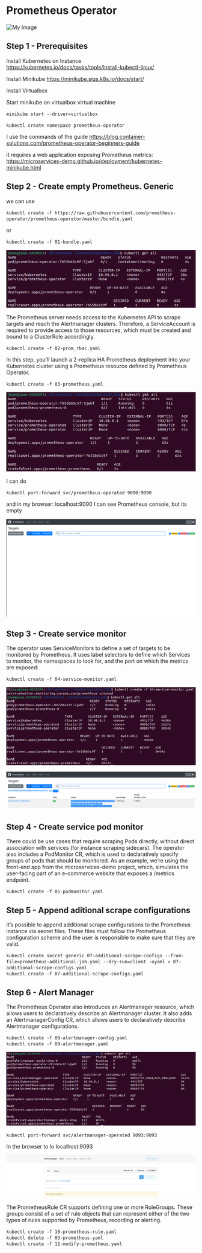 # Prometheus Operator

![My Image](work1.jpg)

## Step 1 - Prerequisites

Install Kubernetes on Instance
https://kubernetes.io/docs/tasks/tools/install-kubectl-linux/

Install Minikube
https://minikube.sigs.k8s.io/docs/start/

Install Virtualbox

Start minikube on virtualbox virtual machine
```
minikube start --driver=virtualbox
```
```
kubectl create namespace prometheus-operator
```
I use the commands of the guide
https://blog.container-solutions.com/prometheus-operator-beginners-guide

it requires a web application exposing Prometheus metrics: https://microservices-demo.github.io/deployment/kubernetes-minikube.html

## Step 2 - Create empty Prometheus. Generic

we can use
```
kubectl create -f https://raw.githubusercontent.com/prometheus-operator/prometheus-operator/master/bundle.yaml
```
or
```
kubectl create -f 01-bundle.yaml 
```
![My Image](Step%206a.png)

The Prometheus server needs access to the Kubernetes API to scrape targets and reach the Alertmanager clusters. Therefore, a ServiceAccount is required to provide access to those resources, which must be created and bound to a ClusterRole accordingly.
```
kubectl create -f 02-prom_rbac.yaml
```
In this step, you’ll launch a 2-replica HA Prometheus deployment into your Kubernetes cluster using a Prometheus resource defined by Prometheus Operator.
```
kubectl create -f 03-prometheus.yaml
```

![My Image](Step%206b.png)

I can do
```
kubectl port-forward svc/prometheus-operated 9090:9090
```
and in my browser: localhost:9090
I can see Prometheus console, but its empty

![My Image](Step%207.png)

## Step 3 - Create service monitor

The operator uses ServiceMonitors to define a set of targets to be monitored by Prometheus. It uses label selectors to define which Services to monitor, the namespaces to look for, and the port on which the metrics are exposed:
```
kubectl create -f 04-service-monitor.yaml
```
![My Image](Step%208a.png)

![My Image](Step%208b.png)

## Step 4 - Create service pod monitor

There could be use cases that require scraping Pods directly, without direct association with services (for instance scraping sidecars). The operator also includes a PodMonitor CR, which is used to declaratively specify groups of pods that should be monitored. 
As an example, we’re using the front-end app from the microservices-demo project, which, simulates the user-facing part of an e-commerce website that exposes a /metrics endpoint.
```
kubectl create -f 05-podmonitor.yaml
```

## Step 5 - Append aditional scrape configurations

It’s possible to append additional scrape configurations to the Prometheus instance via secret files. These files must follow the Prometheus configuration scheme and the user is responsible to make sure that they are valid.
```
kubectl create secret generic 07-additional-scrape-configs --from-file=prometheus-additional-job.yaml --dry-run=client -oyaml > 07-additional-scrape-configs.yaml
kubectl create -f 07-additional-scrape-configs.yaml
```
## Step 6 - Alert Manager

The Prometheus Operator also introduces an Alertmanager resource, which allows users to declaratively describe an Alertmanager cluster. It also adds an AlertmanagerConfig CR, which allows users to declaratively describe Alertmanager configurations.
```
kubectl create -f 08-alertmanager-config.yaml 
kubectl create -f 09-alertmanager.yaml
```
![My Image](Step%2011a.png)
```	
kubectl port-forward svc/alertmanager-operated 9093:9093
```
In the browser to lo localhost:9093

![My Image](Step%2011b.png)

The PrometheusRule CR supports defining one or more RuleGroups. These groups consist of a set of rule objects that can represent either of the two types of rules supported by Prometheus, recording or alerting.
```
kubectl create -f 10-prometheus-rule.yaml 
kubectl delete -f 03-prometheus.yaml
kubectl create -f 11-modify-prometheus.yaml
```
